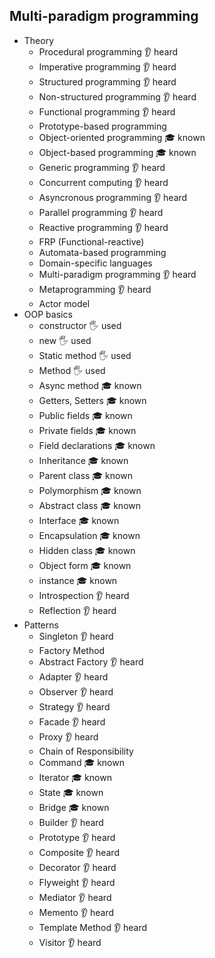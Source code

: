 ## Multi-paradigm programming

- Theory
  - Procedural programming 👂 heard
  - Imperative programming 👂 heard
  - Structured programming 👂 heard
  - Non-structured programming 👂 heard
  - Functional programming 👂 heard
  - Prototype-based programming 
  - Object-oriented programming 🎓 known
  - Object-based programming 🎓 known
  - Generic programming 👂 heard 
  - Concurrent computing 👂 heard
  - Asyncronous programming 👂 heard
  - Parallel programming 👂 heard
  - Reactive programming 👂 heard
  - FRP (Functional-reactive)
  - Automata-based programming
  - Domain-specific languages
  - Multi-paradigm programming 👂 heard
  - Metaprogramming 👂 heard
  - Actor model
- OOP basics
  - constructor 🖐️ used
  - new 🖐️ used
  - Static method 🖐️ used
  - Method 🖐️ used
  - Async method 🎓 known
  - Getters, Setters 🎓 known
  - Public fields 🎓 known
  - Private fields 🎓 known
  - Field declarations 🎓 known
  - Inheritance 🎓 known
  - Parent class 🎓 known
  - Polymorphism 🎓 known
  - Abstract class 🎓 known
  - Interface 🎓 known
  - Encapsulation 🎓 known
  - Hidden class 🎓 known
  - Object form 🎓 known
  - instance 🎓 known
  - Introspection 👂 heard
  - Reflection 👂 heard
- Patterns
  - Singleton 👂 heard
  - Factory Method
  - Abstract Factory 👂 heard
  - Adapter 👂 heard
  - Observer 👂 heard
  - Strategy 👂 heard
  - Facade 👂 heard
  - Proxy 👂 heard
  - Chain of Responsibility
  - Command    🎓 known
  - Iterator  🎓 known
  - State  🎓 known
  - Bridge  🎓 known
  - Builder 👂 heard
  - Prototype 👂 heard
  - Composite 👂 heard
  - Decorator 👂 heard
  - Flyweight 👂 heard
  - Mediator 👂 heard
  - Memento 👂 heard
  - Template Method 👂 heard
  - Visitor 👂 heard
